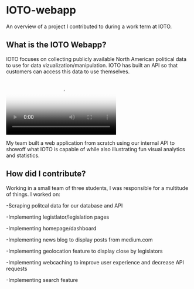 # IOTO-webapp
An overview of a project I contributed to during a work term at IOTO.

## What is the IOTO Webapp?
IOTO focuses on collecting publicly available North American political data to use for data vizualization/manipulation. IOTO has built an API so that customers can access this data to use themselves.

<video controls="true" allowfullscreen="true" poster="path/to/poster_image.png">
    <source src="path/to/video.mp4" type="video/mp4">
    <source src="path/to/video.ogg" type="video/ogg">
    <source src="path/to/video.webm" type="video/webm">
  </video>

My team built a web application from scratch using our internal API to showoff what IOTO is capable of while also illustrating fun visual analytics and statistics. 

## How did I contribute?
Working in a small team of three students, I was responsible for a multitude of things. I worked on:

-Scraping politcal data for our database and API

-Implementing legistlator/legislation pages

-Implementing homepage/dashboard

-Implementing news blog to display posts from medium.com

-Implementing geolocation feature to display close by legislators

-Implementing webcaching to improve user experience and decrease API requests

-Implementing search feature
